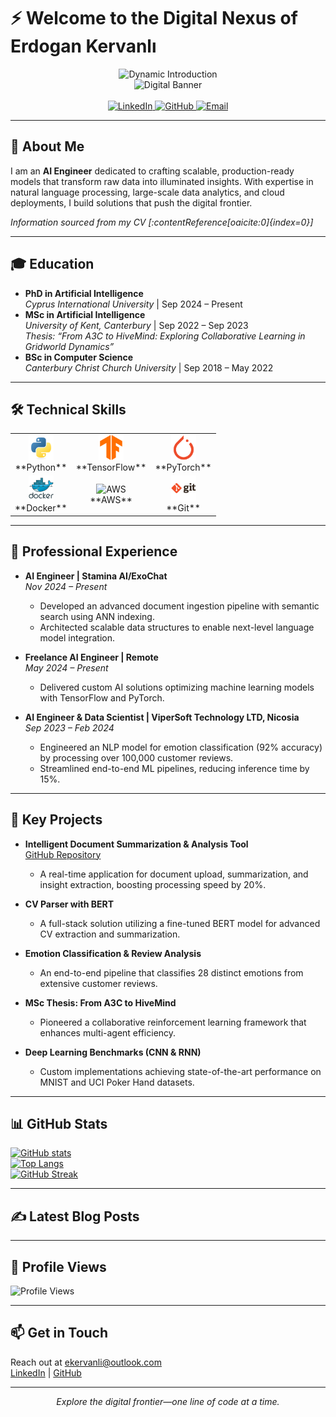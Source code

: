 # ⚡ Welcome to the Digital Nexus of Erdogan Kervanlı

<div align="center">
  <!-- Dynamic Typing Animation -->
  <img src="https://readme-typing-svg.herokuapp.com?duration=5000&lines=AI+Engineer+%7C+%7C+PhD+Student;Digital+Architect+in+Intelligent+Systems" alt="Dynamic Introduction" />
</div>

<div align="center">
  <!-- Futuristic Animated Banner -->
  <img src="https://media.giphy.com/media/3o7TKtnuHOHHUjR38Y/giphy.gif" alt="Digital Banner" width="10%"/>
</div>

<br>

<div align="center">
  <!-- Social Links -->
  <a href="https://www.linkedin.com/in/kervanli/">
    <img src="https://img.shields.io/badge/LinkedIn-%23007AFF?style=for-the-badge&logo=linkedin&logoColor=white" alt="LinkedIn"/>
  </a>
  <a href="https://github.com/erdogan98">
    <img src="https://img.shields.io/badge/GitHub-%23ffffff?style=for-the-badge&logo=github&logoColor=black" alt="GitHub"/>
  </a>
  <a href="mailto:ekervanli@outlook.com">
    <img src="https://img.shields.io/badge/Email-%2300E676?style=for-the-badge&logo=gmail&logoColor=white" alt="Email"/>
  </a>
</div>


---

## 🤖 About Me

I am an **AI Engineer** dedicated to crafting scalable, production-ready models that transform raw data into illuminated insights. With expertise in natural language processing, large-scale data analytics, and cloud deployments, I build solutions that push the digital frontier.

*Information sourced from my CV [&#8203;:contentReference[oaicite:0]{index=0}]*

---

## 🎓 Education

- **PhD in Artificial Intelligence**  
  *Cyprus International University* | Sep 2024 – Present
- **MSc in Artificial Intelligence**  
  *University of Kent, Canterbury* | Sep 2022 – Sep 2023  
  *Thesis: “From A3C to HiveMind: Exploring Collaborative Learning in Gridworld Dynamics”*
- **BSc in Computer Science**  
  *Canterbury Christ Church University* | Sep 2018 – May 2022

---

## 🛠️ Technical Skills

<div align="center">
  <table>
    <tr>
      <td align="center">
        <img src="https://raw.githubusercontent.com/devicons/devicon/master/icons/python/python-original.svg" width="40" alt="Python"/><br>
        **Python**
      </td>
      <td align="center">
        <img src="https://raw.githubusercontent.com/devicons/devicon/master/icons/tensorflow/tensorflow-original.svg" width="40" alt="TensorFlow"/><br>
        **TensorFlow**
      </td>
      <td align="center">
        <img src="https://raw.githubusercontent.com/devicons/devicon/master/icons/pytorch/pytorch-original.svg" width="40" alt="PyTorch"/><br>
        **PyTorch**
      </td>
    </tr>
    <tr>
      <td align="center">
        <img src="https://raw.githubusercontent.com/devicons/devicon/master/icons/docker/docker-original-wordmark.svg" width="40" alt="Docker"/><br>
        **Docker**
      </td>
      <td align="center">
        <img src="https://raw.githubusercontent.com/devicons/devicon/master/icons/aws/aws-original-wordmark.svg" width="40" alt="AWS"/><br>
        **AWS**
      </td>
      <td align="center">
        <img src="https://raw.githubusercontent.com/devicons/devicon/master/icons/git/git-original-wordmark.svg" width="40" alt="Git"/><br>
        **Git**
      </td>
    </tr>
  </table>
</div>

---

## 💼 Professional Experience

- **AI Engineer | Stamina AI/ExoChat**  
  *Nov 2024 – Present*  
  - Developed an advanced document ingestion pipeline with semantic search using ANN indexing.
  - Architected scalable data structures to enable next-level language model integration.

- **Freelance AI Engineer | Remote**  
  *May 2024 – Present*  
  - Delivered custom AI solutions optimizing machine learning models with TensorFlow and PyTorch.

- **AI Engineer & Data Scientist | ViperSoft Technology LTD, Nicosia**  
  *Sep 2023 – Feb 2024*  
  - Engineered an NLP model for emotion classification (92% accuracy) by processing over 100,000 customer reviews.
  - Streamlined end-to-end ML pipelines, reducing inference time by 15%.

---

## 🚀 Key Projects

- **Intelligent Document Summarization & Analysis Tool**  
  [GitHub Repository](https://github.com/erdogan98/Intelligent-Document-Summarization-and-Analysis-Tool)  
  - A real-time application for document upload, summarization, and insight extraction, boosting processing speed by 20%.

- **CV Parser with BERT**  
  - A full-stack solution utilizing a fine-tuned BERT model for advanced CV extraction and summarization.

- **Emotion Classification & Review Analysis**  
  - An end-to-end pipeline that classifies 28 distinct emotions from extensive customer reviews.

- **MSc Thesis: From A3C to HiveMind**  
  - Pioneered a collaborative reinforcement learning framework that enhances multi-agent efficiency.

- **Deep Learning Benchmarks (CNN & RNN)**  
  - Custom implementations achieving state-of-the-art performance on MNIST and UCI Poker Hand datasets.

---

## 📊 GitHub Stats

[![GitHub stats](https://github-readme-stats.vercel.app/api?username=erdogan98&show_icons=true&theme=radical)](https://github.com/erdogan98)  
[![Top Langs](https://github-readme-stats.vercel.app/api/top-langs/?username=erdogan98&layout=compact&theme=vision-friendly-dark)](https://github.com/anuraghazra/github-readme-stats)  
[![GitHub Streak](http://github-readme-streak-stats.herokuapp.com?user=erdogan98&theme=dark&background=000000)](https://git.io/streak-stats)

---

## ✍️ Latest Blog Posts

<!-- BLOG-POST-LIST:START -->
<!-- Posts auto-updated via GitHub Actions -->
<!-- BLOG-POST-LIST:END -->

---

## 👀 Profile Views

<img src="https://komarev.com/ghpvc/?username=erdogan98&style=flat-square&color=blue" alt="Profile Views"/>

---

## 📫 Get in Touch

Reach out at [ekervanli@outlook.com](mailto:ekervanli@outlook.com)  
[LinkedIn](https://www.linkedin.com/in/kervanli/) | [GitHub](https://github.com/erdogan98)

---

<div align="center">
  <em>Explore the digital frontier—one line of code at a time.</em>
</div>
